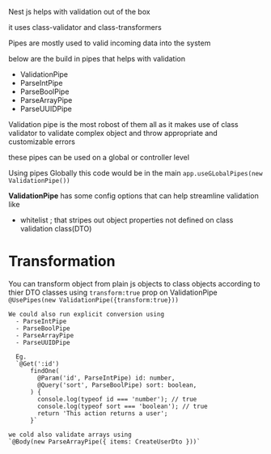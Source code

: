Nest js helps with validation out of the box

it uses class-validator and class-transformers

Pipes are mostly used to valid incoming data into the system

below are the build in pipes that helps with validation
  - ValidationPipe
  - ParseIntPipe
  - ParseBoolPipe
  - ParseArrayPipe
  - ParseUUIDPipe

  Validation pipe is the most robost of them all as it makes
  use of class validator to validate complex object and throw appropriate and customizable errors

  these pipes can be used on a global or controller level

Using pipes Globally
   this code would be in the main
  `app.useGLobalPipes(new ValidationPipe())`

  **ValidationPipe** has some config options that can help 
  streamline validation like 
   - whitelist ; that stripes out object properties not defined on class validation class(DTO)

   # Transformation
   You can transform object from plain js objects to class objects according to thier DTO classes using `transform:true` prop on ValidationPipe
    `@UsePipes(new ValidationPipe({transform:true}))`

    We could also run explicit conversion using 
      - ParseIntPipe
      - ParseBoolPipe
      - ParseArrayPipe
      - ParseUUIDPipe

      Eg. 
      `@Get(':id')
          findOne(
            @Param('id', ParseIntPipe) id: number,
            @Query('sort', ParseBoolPipe) sort: boolean,
          ) {
            console.log(typeof id === 'number'); // true
            console.log(typeof sort === 'boolean'); // true
            return 'This action returns a user';
          }`

    we cold also validate arrays using 
    `@Body(new ParseArrayPipe({ items: CreateUserDto }))`
